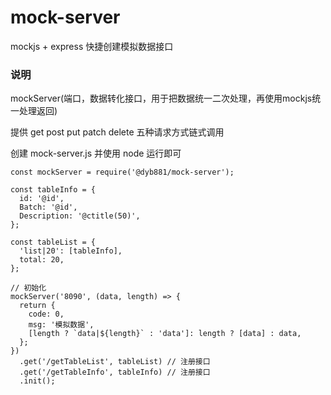 # mock-server

mockjs + express 快捷创建模拟数据接口

### 说明

mockServer(端口，数据转化接口，用于把数据统一二次处理，再使用mockjs统一处理返回)

提供 get post put patch delete 五种请求方式链式调用

创建 mock-server.js 并使用 node 运行即可

```
const mockServer = require('@dyb881/mock-server');

const tableInfo = {
  id: '@id',
  Batch: '@id',
  Description: '@ctitle(50)',
};

const tableList = {
  'list|20': [tableInfo],
  total: 20,
};

// 初始化
mockServer('8090', (data, length) => {
  return {
    code: 0,
    msg: '模拟数据',
    [length ? `data|${length}` : 'data']: length ? [data] : data,
  };
})
  .get('/getTableList', tableList) // 注册接口
  .get('/getTableInfo', tableInfo) // 注册接口
  .init();

```
